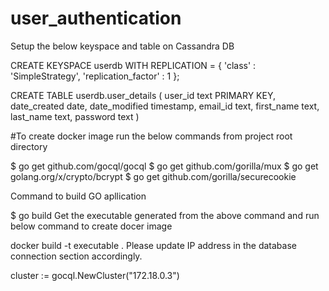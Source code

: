 # user_authentication
Setup the below keyspace and table on Cassandra DB

CREATE KEYSPACE userdb WITH REPLICATION = { 'class' : 'SimpleStrategy', 'replication_factor' : 1 };

CREATE TABLE userdb.user_details (
   user_id text PRIMARY KEY,
   date_created date,
   date_modified timestamp,
   email_id text,
   first_name text,
   last_name text,
   password text
)

#To create docker image run the below commands from project root directory

$ go get github.com/gocql/gocql 
$ go get github.com/gorilla/mux
$ go get golang.org/x/crypto/bcrypt
$ go get github.com/gorilla/securecookie

Command to build GO apllication

$ go build
Get the executable generated from the above command and run below command to create docer image

docker build -t executable .
Please update IP address in the database connection section accordingly.

cluster := gocql.NewCluster("172.18.0.3")
